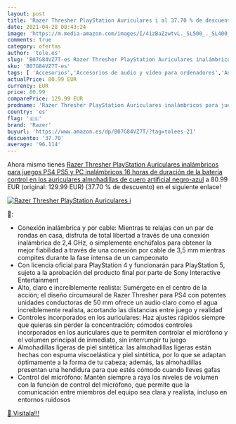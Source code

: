 ```yaml
---
layout: post
title: 'Razer Thresher PlayStation Auriculares i al 37.70 % de descuento'
date: 2021-04-28 08:43:24
image: 'https://m.media-amazon.com/images/I/41zBaZzwtvL._SL500_._SL400_.jpg'
comments: true
category: ofertas
author: 'tole.es'
slug: 'B07G84VZ7T-es Razer Thresher PlayStation Auriculares inalámbricos para...'
sku: 'B07G84VZ7T-es'
tags: [ 'Accesorios','Accesorios de audio y vídeo para ordenadores','Auriculares con micrófonos','Informática','playstation','ps4','ps5','razer', ]
actualPrice: 80.99 EUR
currency: EUR
price: 80.99
comparePrice: 129.99 EUR
prodname: 'Razer Thresher PlayStation Auriculares inalámbricos para juegos  PS4  PS5 y PC  inalámbricos 16 horas de duración de la batería control en los auriculares almohadillas de cuero artificial negro-azul'
country: 'es'
flag: '🇪🇸'
brand: 'Razer'
buyurl: 'https://www.amazon.es/dp/B07G84VZ7T/?tag=tolees-21'
descuento: '37.70'
average: '96.114'
---
```


Ahora mismo tienes [Razer Thresher PlayStation Auriculares inalámbricos para juegos  PS4  PS5 y PC  inalámbricos 16 horas de duración de la batería control en los auriculares almohadillas de cuero artificial negro-azul](https://www.amazon.es/dp/B07G84VZ7T/?tag=tolees-21) a 80.99 EUR (original: 129.99 EUR) (37.70 %  de descuento) en el siguiente enlace!

[![Razer Thresher PlayStation Auriculares i](https://m.media-amazon.com/images/I/41zBaZzwtvL._SL500_._SL400_.jpg)](https://www.amazon.es/dp/B07G84VZ7T/?tag=tolees-21)

🔎:

- Conexión inalámbrica y por cable: Mientras te relajas con un par de rondas en casa, disfruta de total libertad a través de una conexión inalámbrica de 2,4 GHz, o simplemente enchúfalos para obtener la mejor fiabilidad a través de una conexión por cable de 3,5 mm mientras compites durante la fase intensa de un campeonato
- Con licencia oficial para PlayStation 4 y funcionarán para PlayStation 5, sujeto a la aprobación del producto final por parte de Sony Interactive Entertainment
- Alto, claro e increíblemente realista: Sumérgete en el centro de la acción; el diseño circumaural de Razer Thresher para PS4 con potentes unidades conductoras de 50 mm ofrece un audio claro como el agua increíblemente realista, acortando las distancias entre juego y realidad
- Controles incorporados en los auriculares: Haz ajustes rápidos siempre que quieras sin perder la concentración; cómodos controles incorporados en los auriculares que te permiten controlar el micrófono y el volumen principal de inmediato, sin interrumpir tu juego
- Almohadillas ligeras de piel sintética: las almohadillas ligeras están hechas con espuma viscoelástica y piel sintética, por lo que se adaptan óptimamente a la forma de tu cabeza; además, las almohadillas presentan una hendidura para que estés cómodo cuando lleves gafas
- Control del micrófono: Mantén siempre a raya los niveles de volumen con la función de control del micrófono, que permite que la comunicación entre miembros del equipo sea clara y realista, incluso en entornos ruidosos

[🛒 Visítala!!!](https://www.amazon.es/dp/B07G84VZ7T/?tag=tolees-21)
